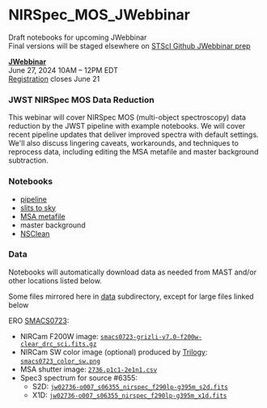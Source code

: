# NIRSpec_MOS_JWebbinar
Draft notebooks for upcoming JWebbinar  
Final versions will be staged elsewhere on [STScI Github JWebbinar prep](https://github.com/spacetelescope/jwebbinar_prep)


[**JWebbinar**](https://www.stsci.edu/jwst/science-execution/jwebbinars)  
June 27, 2024 10AM – 12PM EDT  
[Registration](https://www.surveymonkey.com/r/JWebbinar_June_2024) closes June 21

### JWST NIRSpec MOS Data Reduction

This webinar will cover NIRSpec MOS (multi-object spectroscopy) data reduction by the JWST pipeline with example notebooks. We will cover recent pipeline updates that deliver improved spectra with default settings. We'll also discuss lingering caveats, workarounds, and techniques to reprocess data, including editing the MSA metafile and master background subtraction.

### Notebooks
* [pipeline](NIRSpec_MOS_pipeline.ipynb)
* [slits to sky](NIRSpec_MOS_slits_to_sky.ipynb)
* [MSA metafile](NIRSpec_MOS_MSA_metafile.ipynb)
* master background
* [NSClean](https://github.com/spacetelescope/jdat_notebooks/tree/main/notebooks/NIRSpec_NSClean.ipynb)

### Data
Notebooks will automatically download data as needed from MAST and/or other locations listed below.

Some files mirrored here in [data](data) subdirectory, except for large files linked below

ERO 
[SMACS0723](https://webbtelescope.org/contents/news-releases/2022/news-2022-035):
* NIRCam F200W image: [`smacs0723-grizli-v7.0-f200w-clear_drc_sci.fits.gz`](https://s3.amazonaws.com/grizli-v2/JwstMosaics/v7/smacs0723-grizli-v7.0-f200w-clear_drc_sci.fits.gz)
* NIRCam SW color image (optional) produced by [Trilogy](https://github.com/dancoe/trilogy):
[`smacs0723_color_sw.png`](https://relics.stsci.edu/data/smacs0723-73/JWST/smacs0723_color_sw.png)
* MSA shutter image: [`2736.p1c1-2e1n1.csv`](data/2736.p1c1-2e1n1.csv)
* Spec3 spectrum for source #6355:
  * S2D: [`jw02736-o007_s06355_nirspec_f290lp-g395m_s2d.fits`](data/jw02736-o007_s06355_nirspec_f290lp-g395m_s2d.fits)
  * X1D: [`jw02736-o007_s06355_nirspec_f290lp-g395m_x1d.fits`](data/jw02736-o007_s06355_nirspec_f290lp-g395m_x1d.fits)

